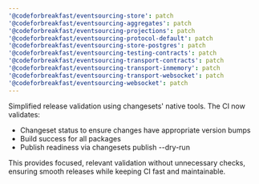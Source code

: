 ```yaml
---
'@codeforbreakfast/eventsourcing-store': patch
'@codeforbreakfast/eventsourcing-aggregates': patch
'@codeforbreakfast/eventsourcing-projections': patch
'@codeforbreakfast/eventsourcing-protocol-default': patch
'@codeforbreakfast/eventsourcing-store-postgres': patch
'@codeforbreakfast/eventsourcing-testing-contracts': patch
'@codeforbreakfast/eventsourcing-transport-contracts': patch
'@codeforbreakfast/eventsourcing-transport-inmemory': patch
'@codeforbreakfast/eventsourcing-transport-websocket': patch
'@codeforbreakfast/eventsourcing-websocket': patch
---
```


Simplified release validation using changesets' native tools. The CI now validates:

- Changeset status to ensure changes have appropriate version bumps
- Build success for all packages
- Publish readiness via changesets publish --dry-run

This provides focused, relevant validation without unnecessary checks, ensuring smooth releases while keeping CI fast and maintainable.

